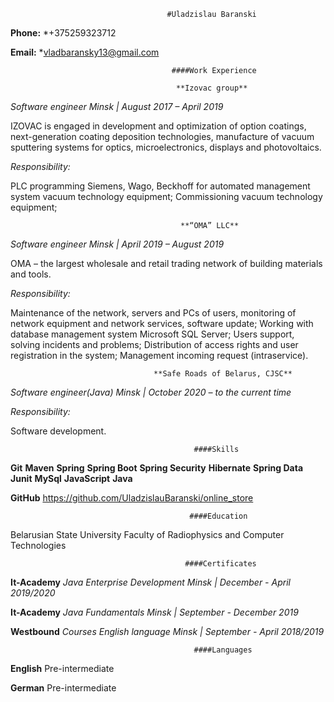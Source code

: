                                        #Uladzislau Baranski
**Phone:**
*+375259323712

**Email:**
*vladbaransky13@gmail.com

                                        ####Work Experience

                                         **Izovac group**
_Software engineer_
_Minsk | August 2017 – April 2019_

IZOVAC is engaged in development and optimization of option coatings, next-generation coating deposition technologies, manufacture of vacuum sputtering systems for optics, microelectronics, displays and photovoltaics.

_Responsibility:_

PLC programming Siemens, Wago, Beckhoff for automated management system vacuum technology equipment;
Commissioning vacuum technology equipment;



                                          **“OMA” LLC**
_Software engineer_
_Minsk | April 2019 – August 2019_

OMA – the largest wholesale and retail trading network of building materials and tools.

_Responsibility:_

Maintenance of the network, servers and PCs of users, monitoring of network equipment and network services, software update;
Working with database management system Microsoft SQL Server;
Users support, solving incidents and problems;
Distribution of access rights and user registration in the system;
Management incoming request (intraservice).


                                    **Safe Roads of Belarus, CJSC**
_Software engineer(Java)_
_Minsk | October 2020 – to the current time_

_Responsibility:_

Software development.


                                             ####Skills
**Git**
**Maven**
**Spring**
**Spring Boot**
**Spring Security**
**Hibernate**
**Spring Data**
**Junit**
**MySql**
**JavaScript**
**Java**

**GitHub**
https://github.com/UladzislauBaranski/online_store


                                            ####Education

Belarusian State University
Faculty of Radiophysics and Computer Technologies


                                           ####Certificates
**It-Academy**
_Java Enterprise Development_
_Minsk | December - April 2019/2020_

**It-Academy**
_Java Fundamentals_
_Minsk | September - December 2019_

**Westbound**
_Courses English language_
_Minsk | September - April 2018/2019_


                                             ####Languages
**English**
Pre-intermediate

**German**
Pre-intermediate